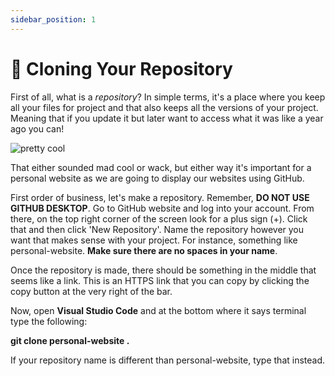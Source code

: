 ```yaml
---
sidebar_position: 1
---
```


# 🤖 Cloning Your Repository

First of all, what is a *repository*? In simple terms, it's a place where you keep all your files for project and that also keeps all the versions of your project. Meaning that if you update it but later want to access what it was like a year ago you can! 

![pretty cool](https://media0.giphy.com/media/v1.Y2lkPTc5MGI3NjExamtyNGJjaWhjNGp6b3M0dTJrbm02bWRreXF3Nzk0M3VhOXhkb2s2dyZlcD12MV9naWZzX3NlYXJjaCZjdD1n/OyDFFr0YAkeS3yBVJy/giphy-downsized-large.gif)

That either sounded mad cool or wack, but either way it's important for a personal website as we are going to display our websites using GitHub. 

First order of business, let's make a repository. Remember, **DO NOT USE GITHUB DESKTOP**. Go to GitHub website and log into your account. From there, on the top right corner of the screen look for a plus sign (+). Click that and then click 'New Repository'. Name the repository however you want that makes sense with your project. For instance, something like personal-website. **Make sure there are no spaces in your name**. 

Once the repository is made, there should be something in the middle that seems like a link. This is an HTTPS link that you can copy by clicking the copy button at the very right of the bar. 

Now, open **Visual Studio Code** and at the bottom where it says terminal type the following: 

**git clone personal-website .**

If your repository name is different than personal-website, type that instead. 




